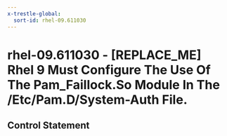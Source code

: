 ```yaml
---
x-trestle-global:
  sort-id: rhel-09.611030
---
```


# rhel-09.611030 - \[REPLACE_ME\] Rhel 9 Must Configure The Use Of The Pam_Faillock.So Module In The /Etc/Pam.D/System-Auth File.

## Control Statement
